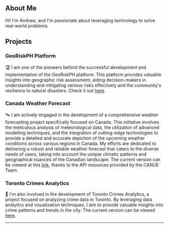 
## About Me
Hi! I'm Andrew, and I'm passionate about leveraging technology to solve real-world problems.

## Projects

### GeoRiskPH Platform
🏆 I am one of the pioneers behind the successful development and implementation of the GeoRiskPH platform. This platform provides valuable insights into geographic risk assessment, aiding decision-makers in understanding and mitigating various risks effectively and the community's resilience to natural disasters. Check it out [here](https://georisk.gov.ph).

### Canada Weather Forecast
🛰️ I am actively engaged in the development of a comprehensive weather forecasting project specifically focused on Canada. This initiative involves the meticulous analysis of meteorological data, the utilization of advanced modelling techniques, and the integration of cutting-edge technologies to provide a detailed and accurate depiction of the upcoming weather conditions across various regions in Canada. My efforts are dedicated to delivering a robust and reliable weather forecast that caters to the diverse needs of users, taking into account the unique climatic patterns and geographical nuances of the Canadian landscape. The current version can be viewed at this [link](https://canada-weather.vercel.app/), thanks to the API resources provided by the CANUE Team.

### Toronto Crimes Analytics
👮 I'm also involved in the development of Toronto Crimes Analytics, a project focused on analyzing crime data in Toronto. By leveraging data analytics and visualization techniques, I aim to provide valuable insights into crime patterns and trends in the city. The current version can be viewed [here](https://toronto-crimes-analytics.vercel.app/).

---

<!---
[![](https://visitcount.itsvg.in/api?id=devdruh&icon=2&color=0)](https://visitcount.itsvg.in)
devdruh/devdruh is a ✨ special ✨ repository because its `README.md` (this file) appears on your GitHub profile.
You can click the Preview link to take a look at your changes.
--->
